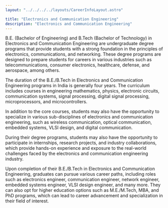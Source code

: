 ```yaml
---
layout: "../../../../layouts/CareerInfoLayout.astro"

title: "Electronics and Communication Engineering"
description: "Electronics and Communication Engineering"
---
```


B.E. (Bachelor of Engineering) and B.Tech (Bachelor of Technology) in Electronics and Communication Engineering are undergraduate degree programs that provide students with a strong foundation in the principles of electronics, communications, and networking. These degree programs are designed to prepare students for careers in various industries such as telecommunications, consumer electronics, healthcare, defense, and aerospace, among others.

The duration of the B.E./B.Tech in Electronics and Communication Engineering programs in India is generally four years. The curriculum includes courses in engineering mathematics, physics, electronic circuits, communication systems, signal processing, digital signal processing, microprocessors, and microcontrollers.

In addition to the core courses, students may also have the opportunity to specialize in various sub-disciplines of electronics and communication engineering, such as wireless communication, optical communication, embedded systems, VLSI design, and digital communication.

During their degree programs, students may also have the opportunity to participate in internships, research projects, and industry collaborations, which provide hands-on experience and exposure to the real-world challenges faced by the electronics and communication engineering industry.

Upon completion of their B.E./B.Tech in Electronics and Communication Engineering, graduates can pursue various career paths, including roles such as electronics engineer, communication engineer, network engineer, embedded systems engineer, VLSI design engineer, and many more. They can also opt for higher education options such as M.E./M.Tech, MBA, and PhD programs, which can lead to career advancement and specialization in their field of interest.
